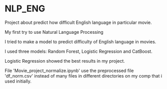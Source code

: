 # NLP_ENG
Project about predict how difficult English language in particular movie.

My first try to use Natural Language Processing

I tried to make a model to predict difficulty of English language in movies.

I used three models: Random Forest, Logistic Regression and CatBoost.

Logistic Regression showed the best results in my project.

File 'Movie_project_normalize.ipynb' use the preprocessed file 'df_norm.csv' instead of many files in different directories on my comp that i used initially.
